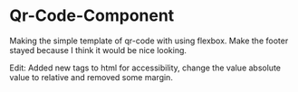 # Qr-Code-Component

Making the simple template of qr-code with using flexbox.
Make the footer stayed because I think it would be nice looking. 

Edit: Added new tags to html for accessibility, change the value absolute value to relative and removed some margin.